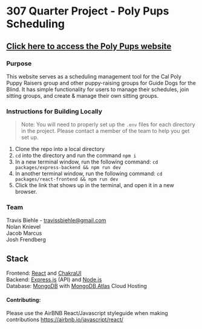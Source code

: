 # 307 Quarter Project - Poly Pups Scheduling

## [Click here to access the Poly Pups website](https://witty-pond-00c913f1e.6.azurestaticapps.net/)

### Purpose

This website serves as a scheduling management tool for the Cal Poly Puppy Raisers group and other puppy-raising groups for Guide Dogs for the Blind. It has simple functionality for users to manage their schedules, join sitting groups, and create & manage their own sitting groups.

### Instructions for Building Locally

> Note: You will need to properly set up the `.env` files for each directory in the project. Please contact a member of the team to help you get set up.

1. Clone the repo into a local directory
2. `cd` into the directory and run the command `npm i`
3. In a new terminal window, run the following command: `cd packages/express-backend && npm run dev`
4. In another terminal window, run the following command: `cd packages/react-frontend && npm run dev`
5. Click the link that shows up in the terminal, and open it in a new browser.

### Team

Travis Biehle - travissbiehle@gmail.com  
Nolan Knievel  
Jacob Marcus  
Josh Frendberg

## Stack

Frontend: [React](https://react.dev/) and [ChakraUI](https://chakra-ui.com/)  
Backend: [Express.js](https://expressjs.com/) (API) and [Node.js](https://nodejs.org/en)  
Database: [MongoDB](https://www.mongodb.com/) with [MongoDB Atlas](https://www.mongodb.com/atlas) Cloud Hosting

#### Contributing:

Please use the AirBNB React/Javascript styleguide when making contributions
https://airbnb.io/javascript/react/

